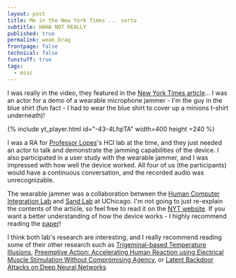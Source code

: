 ```yaml
---
layout: post
title: Me in the New York Times ... sorta
subtitle: HAHA NOT REALLY
published: true
permalink: weak_brag
frontpage: false
technical: false
funstuff: true
tags:
  - misc
---
```


I was really in the video, they featured in the [New York Times article](https://www.nytimes.com/2020/02/14/technology/alexa-jamming-bracelet-privacy-armor.html)... I was an actor for a demo of a wearable microphone jammer - I'm the guy in the blue shirt (fun fact - I had to wear the blue shirt to cover up a minions t-shirt underneath)! 

{% include yt_player.html id="-43-4LfqiTA" width=400 height =240 %}

I was a RA for [Professor Lopes](http://plopes.org/)'s HCI lab at the time, and they just needed an actor to talk and demonstrate the jamming capabilities of the device. I also participated in a user study with the wearable jammer, and I was impressed with how well the device worked. All four of us (the participants) would have a continuous conversation, and the recorded audio was unrecognizable. 

The wearable jammer was a collaboration between the [Human Computer Integration Lab](https://lab.plopes.org/) and [Sand Lab](http://sandlab.cs.uchicago.edu/) at UChicago. I'm not going to just re-explain the contents of the article, so feel free to read it on the [NYT website](https://www.nytimes.com/2020/02/14/technology/alexa-jamming-bracelet-privacy-armor.html). If you want a better understanding of how the device works - I highly recommend reading the [paper](https://dl.acm.org/doi/10.1145/3313831.3376304)!

I think both lab's research are interesting, and I really recommend reading some of their other research such as [Trigeminal-based Temperature Illusions](https://lab.plopes.org/published/2020-CHI-trigeminal.pdf), [Preemptive Action: Accelerating Human Reaction
using Electrical Muscle Stimulation Without
Compromising Agency](https://lab.plopes.org/published/2019-CHI-AgencyEMS.pdf), or [Latent Backdoor Attacks on Deep Neural Networks](https://people.cs.uchicago.edu/~ravenben/publications/pdf/pbackdoor-ccs19.pdf)

